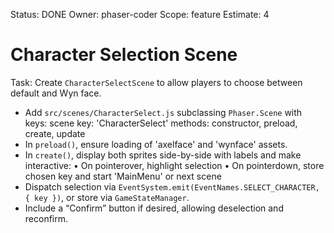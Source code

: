 Status: DONE
Owner: phaser-coder
Scope: feature
Estimate: 4

# Character Selection Scene

Task: Create `CharacterSelectScene` to allow players to choose between default and Wyn face.
  - Add `src/scenes/CharacterSelect.js` subclassing `Phaser.Scene` with keys:
      scene key: 'CharacterSelect'
      methods: constructor, preload, create, update
  - In `preload()`, ensure loading of 'axelface' and 'wynface' assets.
  - In `create()`, display both sprites side-by-side with labels and make interactive:
      • On pointerover, highlight selection
      • On pointerdown, store chosen key and start 'MainMenu' or next scene
  - Dispatch selection via `EventSystem.emit(EventNames.SELECT_CHARACTER, { key })`, or store via `GameStateManager`.
  - Include a “Confirm” button if desired, allowing deselection and reconfirm.